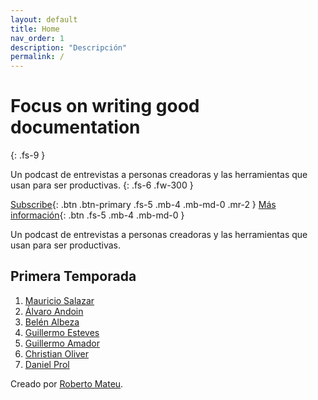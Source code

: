 ```yaml
---
layout: default
title: Home
nav_order: 1
description: "Descripción"
permalink: /
---
```


# Focus on writing good documentation
{: .fs-9 }

Un podcast de entrevistas a personas creadoras y las herramientas que usan para ser productivas.
{: .fs-6 .fw-300 }

[Subscribe](#getting-started){: .btn .btn-primary .fs-5 .mb-4 .mb-md-0 .mr-2 } [Más información](/acerca.md){: .btn .fs-5 .mb-4 .mb-md-0 }

Un podcast de entrevistas a personas creadoras y las herramientas que usan para ser productivas.

## Primera Temporada
1. [Mauricio Salazar](/1-mauricio-salazar)
1. [Álvaro Andoin](/2-alvaro-andoin)
1. [Belén Albeza](/3-belen_albeza)
1. [Guillermo Esteves](/4-guillermo_esteves)
1. [Guillermo Amador](/5-guillermo_amador)
1. [Christian Oliver](/6-christian_oliver)
1. [Daniel Prol](/7-daniel_prol)

Creado por [Roberto Mateu](/acerca.md).